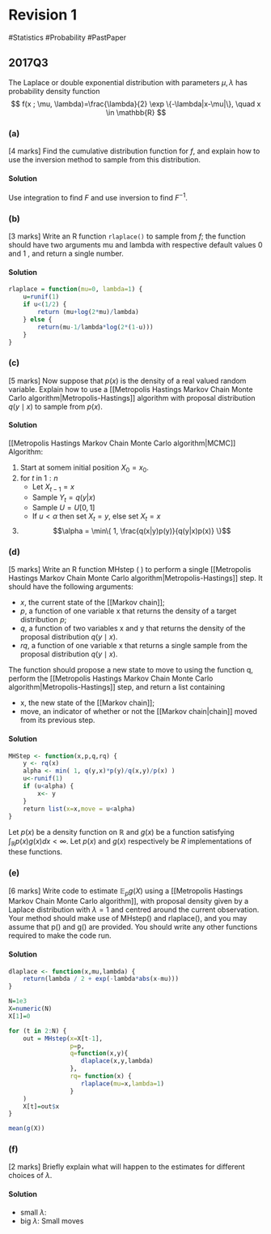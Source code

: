 # Revision 1
#Statistics #Probability #PastPaper 

## 2017Q3
The Laplace or double exponential distribution with parameters $\mu, \lambda$ has probability density function
$$
f(x ; \mu, \lambda)=\frac{\lambda}{2} \exp \{-\lambda|x-\mu|\}, \quad x \in \mathbb{R}
$$
### (a)
[4 marks] Find the cumulative distribution function for $f$, and explain how to use the inversion method to sample from this distribution.

#### Solution
Use integration to find $F$ and use inversion to find $F^{-1}$.

### (b)
[3 marks] Write an $\mathrm{R}$ function `rlaplace()` to sample from $f$; the function should have two arguments mu and lambda with respective default values 0 and 1 , and return a single number.

#### Solution
```R
rlaplace = function(mu=0, lambda=1) {
	u=runif(1)
	if u<(1/2) {
		return (mu+log(2*mu)/lambda)
	} else {
		return(mu-1/lambda*log(2*(1-u)))
	}
}
```

### (c)
[5 marks] Now suppose that $p(x)$ is the density of a real valued random variable. Explain how to use a [[Metropolis Hastings Markov Chain Monte Carlo algorithm|Metropolis-Hastings]] algorithm with proposal distribution $q(y \mid x)$ to sample from $p(x)$.

#### Solution
[[Metropolis Hastings Markov Chain Monte Carlo algorithm|MCMC]] Algorithm:
1) Start at somem initial position $X_0=x_0$.
2) for $t$ in $1:n$
	- Let $X_{t-1}=x$
	- Sample $Y_t=q(y|x)$
	- Sample $U=U[0,1]$
	- If $u<\alpha$ then set $X_t=y$, else set $X_t=x$
3) $$\alpha = \min\{  1, \frac{q(x|y)p(y)}{q(y|x)p(x)} \}$$

### (d)
[5 marks] Write an $\mathrm{R}$ function MHstep ( ) to perform a single [[Metropolis Hastings Markov Chain Monte Carlo algorithm|Metropolis-Hastings]] step. It should have the following arguments:
- $x$, the current state of the [[Markov chain]];
- $p$, a function of one variable $\mathrm{x}$ that returns the density of a target distribution $p$;
- $q$, a function of two variables $\mathrm{x}$ and $\mathrm{y}$ that returns the density of the proposal distribution $q(y \mid x)$.
- $rq$, a function of one variable $\mathrm{x}$ that returns a single sample from the proposal distribution $q(y \mid x)$.

The function should propose a new state to move to using the function q, perform the [[Metropolis Hastings Markov Chain Monte Carlo algorithm|Metropolis-Hastings]] step, and return a list containing
- x, the new state of the [[Markov chain]];
- move, an indicator of whether or not the [[Markov chain|chain]] moved from its previous step.

#### Solution
```R
MHStep <- function(x,p,q,rq) {
	y <- rq(x)
	alpha <- min( 1, q(y,x)*p(y)/q(x,y)/p(x) )
	u<-runif(1)
	if (u<alpha) {
		x<- y
	}
	return list(x=x,move = u<alpha)
}
```



Let $p(x)$ be a density function on $\mathbb{R}$ and $g(x)$ be a function satisfying $\int_{\mathbb{R}} p(x) g(x) d x<\infty$. Let $p(x)$ and $g(x)$ respectively be $R$ implementations of these functions.
### (e)
[6 marks] Write code to estimate $\mathbb{E}_{p} g(X)$ using a [[Metropolis Hastings Markov Chain Monte Carlo algorithm]], with proposal density given by a Laplace distribution with $\lambda=1$ and centred around the current observation. Your method should make use of MHstep() and rlaplace(), and you may assume that $\mathrm{p}()$ and $\mathrm{g}()$ are provided. You should write any other functions required to make the code run.
#### Solution
```R
dlaplace <- function(x,mu,lambda) {
	return(lambda / 2 + exp(-lambda*abs(x-mu)))
}

N=1e3
X=numeric(N)
X[1]=0

for (t in 2:N) {
	out = MHstep(x=X[t-1], 
				 p=p,
				 q=function(x,y){ 
				 	dlaplace(x,y,lambda)	 
				 },
				 rq= function(x) {
				 	rlaplace(mu=x,lambda=1)
				 }
	)
	X[t]=out$x
}

mean(g(X))
```


### (f)
[2 marks] Briefly explain what will happen to the estimates for different choices of $\lambda$.

#### Solution
- small $\lambda$: 
- big $\lambda$: Small moves